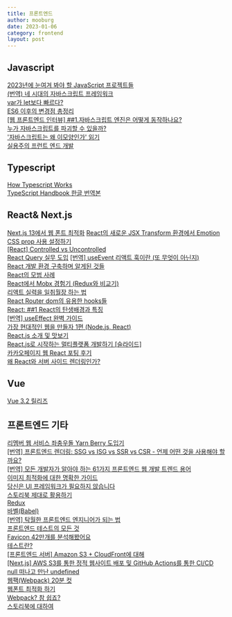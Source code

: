 ```yaml
---
title: 프론트엔드
author: mooburg
date: 2023-01-06
category: frontend
layout: post
---
```


## Javascript
[2023년에 눈여겨 봐야 할 JavaScript 프로젝트들](https://byteofdev.com/posts/javascript-projects-2022/)  
[(번역) 네 시대의 자바스크립트 프레임워크](https://junghan92.medium.com/%EB%B2%88%EC%97%AD-%EB%84%A4-%EC%8B%9C%EB%8C%80%EC%9D%98-%EC%9E%90%EB%B0%94%EC%8A%A4%ED%81%AC%EB%A6%BD%ED%8A%B8-%ED%94%84%EB%A0%88%EC%9E%84%EC%9B%8C%ED%81%AC-1f075bac9995)  
[var가 let보다 빠르다?](https://blinders.tistory.com/101)  
[ES6 이후의 변경점 총정리](https://teamdable.github.io/techblog/after-es6)  
[[웹 프론트엔드 인터뷰] ##1.자바스크립트 엔진은 어떻게 동작하나요?](https://devowen.com/398)  
[누가 자바스크립트를 파괴할 수 있을까?](https://pawsong.medium.com/%EB%88%84%EA%B0%80-%EC%9E%90%EB%B0%94%EC%8A%A4%ED%81%AC%EB%A6%BD%ED%8A%B8%EB%A5%BC-%ED%8C%8C%EA%B4%B4%ED%95%A0-%EC%88%98-%EC%9E%88%EC%9D%84%EA%B9%8C-bf22cab6d155)  
['자바스크립트는 왜 이모양인가' 읽기](https://rinae.dev/posts/how-javascript-works-summary)  
[실용주의 프런트 엔드 개발](https://peter-cho.gitbook.io/book/)

## Typescript
[How Typescript Works](https://velog.io/@bathingape/How-Typescript-Works)  
[TypeScript Handbook 한글 번역본](https://vriz.notion.site/TypeScript-Handbook-45b1bc86f2ed4886b393a5586fcf2a31)  

## React& Next.js  
[Next.js 13에서 웹 폰트 최적화](https://dev-boku.tistory.com/entry/Nextjs-13%EC%97%90%EC%84%9C-%EC%9B%B9-%ED%8F%B0%ED%8A%B8-%EC%B5%9C%EC%A0%81%ED%99%94)
[React의 새로운 JSX Transform 환경에서 Emotion CSS prop 사용 설정하기](https://junglast.com/blog/react-new-jsx-transform-emotion)  
[[React] Controlled vs Uncontrolled](https://mygumi.tistory.com/419)  
[React Query 실무 도입](https://hong-jh.tistory.com/entry/React-Query-%EC%8B%A4%EB%AC%B4-%EB%8F%84%EC%9E%85)
[[번역] useEvent 리액트 훅이란 (또 무엇이 아닌지)](https://velog.io/@eunbinn/what-the-useevent-react-hook-is-and-isnt)  
[React 개발 환경 구축하며 알게된 것들](https://maxkim-j.github.io/posts/frontend-tooling-ideas)  
[React의 모범 사례](https://kyuhyuk.kr/article/react/2021/10/04/React-Best-Practice)  
[React에서 Mobx 경험기 (Redux와 비교기)](https://techblog.woowahan.com/2599/)  
[리액트 실력을 일취월장 하는 법](https://brunch.co.kr/@skykamja24/606?fbclid=IwAR22yuTOMyxkQE1MX-3QTFw9ZEIsd_1SVz0S09JsNn2XaUF0cCdNHczw2dY)  
[React Router dom의 유용한 hooks들](https://velog.io/@yiyb0603/React-Router-dom%EC%9D%98-%EC%9C%A0%EC%9A%A9%ED%95%9C-hooks%EB%93%A4)  
[React: ##1 React의 탄생배경과 특징](https://medium.com/@RianCommunity/react%EC%9D%98-%ED%83%84%EC%83%9D%EB%B0%B0%EA%B2%BD%EA%B3%BC-%ED%8A%B9%EC%A7%95-4190d47a28f)  
[[번역] useEffect 완벽 가이드](https://rinae.dev/posts/a-complete-guide-to-useeffect-ko##%EB%A6%AC%EC%95%A1%ED%8A%B8%EC%97%90%EA%B2%8C-%EC%9D%B4%ED%8E%99%ED%8A%B8%EB%A5%BC-%EB%B9%84%EA%B5%90%ED%95%98%EB%8A%94-%EB%B2%95%EC%9D%84-%EA%B0%80%EB%A5%B4%EC%B9%98%EA%B8%B0)  
[가장 현대적인 웹을 만들자 1편 (Node.js, React)](https://medium.com/@kiyeopyang/%EA%B0%80%EC%9E%A5-%ED%98%84%EB%8C%80%EC%A0%81%EC%9D%B8-%EC%9B%B9%EC%9D%84-%EB%A7%8C%EB%93%A4%EC%9E%90-1%ED%8E%B8-node-js-react-73d8ad4ed9b8)  
[React.js 소개 및 맛보기](https://velopert.com/775)  
[React.js로 시작하는 멀티플랫폼 개발하기 [슬라이드]](https://www.slideshare.net/taggon/reactjs-55995670)  
[카카오페이지 웹 React 포팅 후기](https://ljs0705.medium.com/%EC%B9%B4%EC%B9%B4%EC%98%A4%ED%8E%98%EC%9D%B4%EC%A7%80-%EC%9B%B9-react-%ED%8F%AC%ED%8C%85-%ED%9B%84%EA%B8%B0-76402cc5e031)  
[왜 React와 서버 사이드 렌더링인가?](https://subicura.com/2016/06/20/server-side-rendering-with-react.html)

## Vue
[Vue 3.2 릴리즈](https://news.hada.io/topic?id=4796&utm_source=slack&utm_medium=bot&utm_campaign=T019N988A7R)  

## 프론트엔드 기타 
[리멤버 웹 서비스 좌충우돌 Yarn Berry 도입기](https://blog.dramancompany.com/2023/02/%eb%a6%ac%eb%a9%a4%eb%b2%84-%ec%9b%b9-%ec%84%9c%eb%b9%84%ec%8a%a4-%ec%a2%8c%ec%b6%a9%ec%9a%b0%eb%8f%8c-yarn-berry-%eb%8f%84%ec%9e%85%ea%b8%b0/)  
[[번역] 프론트엔드 렌더링: SSG vs ISG vs SSR vs CSR - 언제 어떤 것을 사용해야 할까요?](https://velog.io/@cookie004/%ED%94%84%EB%A1%A0%ED%8A%B8%EC%97%94%EB%93%9C-%EB%A0%8C%EB%8D%94%EB%A7%81-SSG-vs-ISG-vs-SSR-vs-CSR-%EC%96%B8%EC%A0%9C-%EC%96%B4%EB%96%A4-%EA%B2%83%EC%9D%84-%EC%82%AC%EC%9A%A9%ED%95%B4%EC%95%BC-%ED%95%A0%EA%B9%8C%EC%9A%94)  
[[번역] 모든 개발자가 알아야 하는 61가지 프론트엔드 웹 개발 트렌드 용어](https://velog.io/@cookie004/61-frontend-web-development-buzz-words)  
[이미지 최적화에 대한 명확한 가이드](https://velog.io/@sehyunny/the-definitive-guide-to-image-optimization)  
[당신은 UI 프레임워크가 필요하지 않습니다](https://doong-jo.github.io/posts/you_dont_need_a_ui_framework/)  
[스토리북 제대로 활용하기](https://velog.io/@devstone/%EC%8A%A4%ED%86%A0%EB%A6%AC%EB%B6%81-%EC%A0%9C%EB%8C%80%EB%A1%9C-%ED%99%9C%EC%9A%A9%ED%95%98%EA%B8%B0)  
[Redux](https://velog.io/@kyj2471/Redux)  
[바벨(Babel)](https://velog.io/@kyj2471/%EB%B0%94%EB%B2%A8-Babel)  
[[번역] 탁월한 프론트엔드 엔지니어가 되는 법](https://hyunseob.github.io/2016/02/21/how-to-become-a-great-frontend-engineer/)  
[프론트엔드 테스트의 모든 것](https://medium.com/wantedjobs/%ED%94%84%EB%A1%A0%ED%8A%B8%EC%97%94%EB%93%9C-%ED%85%8C%EC%8A%A4%ED%8A%B8%EC%9D%98-%EB%AA%A8%EB%93%A0-%EA%B2%83-48912486f72d)  
[Favicon 42만개를 분석해봤어요](https://news.hada.io/topic?id=5236&utm_source=slack&utm_medium=bot&utm_campaign=T019N988A7R)  
[테스트란?](https://velog.io/@jangwonyoon/%ED%85%8C%EC%8A%A4%ED%8A%B8)  
[[프론트엔드 서버] Amazon S3 + CloudFront에 대해](https://jayprogram.tistory.com/90)  
[[Next.js] AWS S3를 통한 정적 웹사이트 배포 및 GitHub Actions를 통한 CI/CD](https://weekwith.tistory.com/entry/Nextjs-AWS-S3%EB%A5%BC-%ED%86%B5%ED%95%9C-%EC%A0%95%EC%A0%81-%EC%9B%B9-%EC%82%AC%EC%9D%B4%ED%8A%B8-%EB%B0%B0%ED%8F%AC-%EB%B0%8F-GitHub-Actions%E1%84%85%E1%85%B3%E1%86%AF-%E1%84%90%E1%85%A9%E1%86%BC%E1%84%92%E1%85%A1%E1%86%AB-CICD?fbclid=IwAR1koGlapqUHnbGyxTYVbYNV8NL-WjrJOEAps_4R8P3JkfDF4sKsj8nROBQ)  
[null 떠나고 만난 undefined](https://blog.shiren.dev/2021-10-05/)  
[웹팩(Webpack) 20분 컷](https://www.youtube.com/watch?v=pjbwXsEdrfo)  
[웹폰트 최적화 하기](https://velog.io/@vnthf/%EC%9B%B9%ED%8F%B0%ED%8A%B8-%EC%B5%9C%EC%A0%81%ED%99%94-%ED%95%98%EA%B8%B0)  
[Webpack? 참 쉽죠?](https://velog.io/@minsgy/week3-%EC%9B%B9-%ED%8C%A9-%EC%B0%B8-%EC%89%BD%EC%A3%A0)  
[스토리북에 대하여](https://robertjune.medium.com/storybook-designsystem-154431170b55)  
